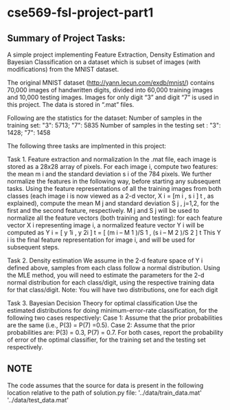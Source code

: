 # cse569-fsl-project-part1

## Summary of Project Tasks:

A simple project implementing Feature Extraction, Density Estimation and Bayesian Classification on a dataset which is subset of images (with modifications) from the MNIST dataset.

The original MNIST dataset (http://yann.lecun.com/exdb/mnist/) contains
70,000 images of handwritten digits, divided into 60,000 training images and 10,000
testing images. Images for only digit “3” and digit “7” is used in this project. The data is
stored in “.mat” files.

Following are the statistics for the dataset:
Number of samples in the training set: "3": 5713; "7": 5835
Number of samples in the testing set : "3": 1428; "7": 1458

The following three tasks are implmented in this project:

Task 1. Feature extraction and normalization
In the .mat file, each image is stored as a 28x28 array of pixels. For each image i, compute
two features: the mean m i and the standard deviation s i of the 784 pixels. We further
normalize the features in the following way, before starting any subsequent tasks. Using
the feature representations of all the training images from both classes (each image i is
now viewed as a 2-d vector, X i = [m i , s i ] t , as explained), compute the mean M j and
standard deviation S j , j=1,2, for the first and the second feature, respectively. M j and S j
will be used to normalize all the feature vectors (both training and testing): for each feature
vector X i representing image i, a normalized feature vector Y i will be computed as
Y i = [ y 1i , y 2i ] t = [ (m i – M 1 )/S 1 , (s i – M 2 )/S 2 ] t
This Y i is the final feature representation for image i, and will be used for subsequent
steps.

Task 2. Density estimation
We assume in the 2-d feature space of Y i defined above, samples from each class follow
a normal distribution. Using the MLE method, you will need to estimate the parameters
for the 2-d normal distribution for each class/digit, using the respective training data
for that class/digit. Note: You will have two distributions, one for each digit

Task 3. Bayesian Decision Theory for optimal classification
Use the estimated distributions for doing minimum-error-rate classification, for the
following two cases respectively:
Case 1: Assume that the prior probabilities are the same (i.e., P(3) = P(7) =0.5).
Case 2: Assume that the prior probabilities are: P(3) = 0.3, P(7) = 0.7.
For both cases, report the probability of error of the optimal classifier, for the training set
and the testing set respectively.

## NOTE
The code assumes that the source for data is present in the following location relative to the path of solution.py file:
'../data/train_data.mat'
'../data/test_data.mat'

